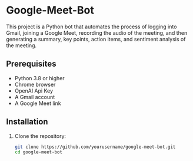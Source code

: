 # Google-Meet-Bot
This project is a Python bot that automates the process of logging into Gmail, joining a Google Meet, recording the audio of the meeting, and then generating a summary, key points, action items, and sentiment analysis of the meeting. 

## Prerequisites

- Python 3.8 or higher
- Chrome browser
- OpenAI Api Key
- A Gmail account
- A Google Meet link

## Installation

1. Clone the repository:

   ```bash
   git clone https://github.com/yourusername/google-meet-bot.git
   cd google-meet-bot
